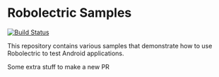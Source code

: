 # Robolectric Samples

[![Build Status](https://secure.travis-ci.org/robolectric/robolectric-samples.png?branch=master)](http://travis-ci.org/robolectric/robolectric-samples)

This repository contains various samples that demonstrate how to use Robolectric to test Android applications.

Some extra stuff to make a new PR

